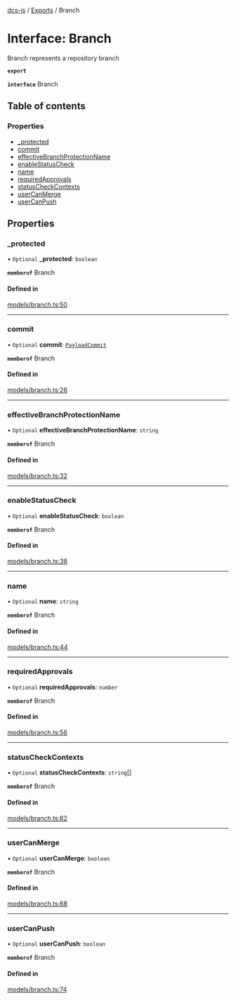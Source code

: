 [dcs-js](../README.md) / [Exports](../modules.md) / Branch

# Interface: Branch

Branch represents a repository branch

**`export`**

**`interface`** Branch

## Table of contents

### Properties

- [\_protected](Branch.md#_protected)
- [commit](Branch.md#commit)
- [effectiveBranchProtectionName](Branch.md#effectivebranchprotectionname)
- [enableStatusCheck](Branch.md#enablestatuscheck)
- [name](Branch.md#name)
- [requiredApprovals](Branch.md#requiredapprovals)
- [statusCheckContexts](Branch.md#statuscheckcontexts)
- [userCanMerge](Branch.md#usercanmerge)
- [userCanPush](Branch.md#usercanpush)

## Properties

### <a id="_protected" name="_protected"></a> \_protected

• `Optional` **\_protected**: `boolean`

**`memberof`** Branch

#### Defined in

[models/branch.ts:50](https://github.com/unfoldingWord/dcs-js/blob/c677a54/models/branch.ts#L50)

___

### <a id="commit" name="commit"></a> commit

• `Optional` **commit**: [`PayloadCommit`](PayloadCommit.md)

**`memberof`** Branch

#### Defined in

[models/branch.ts:26](https://github.com/unfoldingWord/dcs-js/blob/c677a54/models/branch.ts#L26)

___

### <a id="effectivebranchprotectionname" name="effectivebranchprotectionname"></a> effectiveBranchProtectionName

• `Optional` **effectiveBranchProtectionName**: `string`

**`memberof`** Branch

#### Defined in

[models/branch.ts:32](https://github.com/unfoldingWord/dcs-js/blob/c677a54/models/branch.ts#L32)

___

### <a id="enablestatuscheck" name="enablestatuscheck"></a> enableStatusCheck

• `Optional` **enableStatusCheck**: `boolean`

**`memberof`** Branch

#### Defined in

[models/branch.ts:38](https://github.com/unfoldingWord/dcs-js/blob/c677a54/models/branch.ts#L38)

___

### <a id="name" name="name"></a> name

• `Optional` **name**: `string`

**`memberof`** Branch

#### Defined in

[models/branch.ts:44](https://github.com/unfoldingWord/dcs-js/blob/c677a54/models/branch.ts#L44)

___

### <a id="requiredapprovals" name="requiredapprovals"></a> requiredApprovals

• `Optional` **requiredApprovals**: `number`

**`memberof`** Branch

#### Defined in

[models/branch.ts:56](https://github.com/unfoldingWord/dcs-js/blob/c677a54/models/branch.ts#L56)

___

### <a id="statuscheckcontexts" name="statuscheckcontexts"></a> statusCheckContexts

• `Optional` **statusCheckContexts**: `string`[]

**`memberof`** Branch

#### Defined in

[models/branch.ts:62](https://github.com/unfoldingWord/dcs-js/blob/c677a54/models/branch.ts#L62)

___

### <a id="usercanmerge" name="usercanmerge"></a> userCanMerge

• `Optional` **userCanMerge**: `boolean`

**`memberof`** Branch

#### Defined in

[models/branch.ts:68](https://github.com/unfoldingWord/dcs-js/blob/c677a54/models/branch.ts#L68)

___

### <a id="usercanpush" name="usercanpush"></a> userCanPush

• `Optional` **userCanPush**: `boolean`

**`memberof`** Branch

#### Defined in

[models/branch.ts:74](https://github.com/unfoldingWord/dcs-js/blob/c677a54/models/branch.ts#L74)
